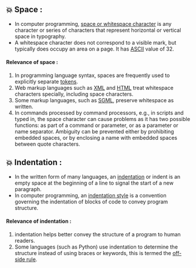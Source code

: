 ## :boom: Space :
* In computer programming, [space or whitespace character](https://en.wikipedia.org/wiki/Whitespace_character) is any character or series of characters that represent horizontal or vertical space in typography.
* A whitespace character does not correspond to a visible mark, but typically does occupy an area on a page. It has [ASCII](https://en.wikipedia.org/wiki/ASCII) value of 32.
#### Relevance of space :
1. In programming language syntax, spaces are frequently used to explicitly separate [tokens](https://en.wikipedia.org/wiki/Lexical_analysis#Token).
2. Web markup languages such as [XML](https://en.wikipedia.org/wiki/XML) and [HTML](https://en.wikipedia.org/wiki/HTML) treat whitespace characters specially, including space characters.
3. Some markup languages, such as [SGML](https://en.wikipedia.org/wiki/Standard_Generalized_Markup_Language), preserve whitespace as written.
4. In commands processed by command processors, e.g., in scripts and typed in, the space character can cause problems as it has two possible functions: as part of a command or parameter, or as a parameter or name separator. Ambiguity can be prevented either by prohibiting embedded spaces, or by enclosing a name with embedded spaces between quote characters.
## :boom: Indentation :
* In the written form of many languages, an [indentation](https://en.wikipedia.org/wiki/Indentation_(typesetting)) or indent is an empty space at the beginning of a line to signal the start of a new paragraph. 
* In computer programming, an [indentation style](https://en.wikipedia.org/wiki/Indentation_style) is a convention governing the indentation of blocks of code to convey program structure.
#### Relevance of indentation :
1. indentation helps better convey the structure of a program to human readers.
2. Some languages (such as Python) use indentation to determine the structure instead of using braces or keywords, this is termed the [off-side rule](https://en.wikipedia.org/wiki/Off-side_rule).




